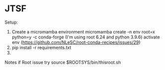 # JTSF

Setup:
1) Create a micromamba environment 
micromamba create -n env root=x python=y -c conda-forge (I'm using root 6.24 and python 3.9.6)
activate env (https://github.com/NLeSC/root-conda-recipes/issues/29)
3) pip install -r requirements.txt
4)

Notes
if Root issue
try source $ROOTSYS/bin/thisroot.sh

